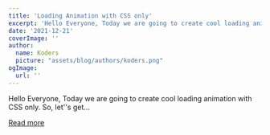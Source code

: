 ```yaml
---
title: 'Loading Animation with CSS only'
excerpt: 'Hello Everyone, Today we are going to create cool loading animation with CSS only. So, let''s get...'
date: '2021-12-21'
coverImage: ''
author:
  name: Koders
  picture: "assets/blog/authors/koders.png"
ogImage:
  url: ''
---
```


Hello Everyone, Today we are going to create cool loading animation with CSS only. So, let''s get...

[Read more](https://dev.to/devrohit0/loading-animation-with-css-only-4i6n)
